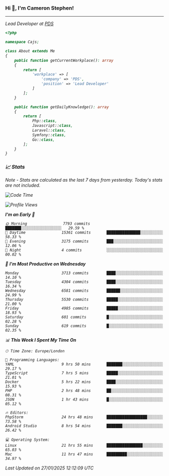 ### Hi 👋, I'm Cameron Stephen!
<hr>
<p><em>Lead Developer at <a href="https://prindatasolutions.co.uk">PDS</a></p>


```php
<?php

namespace Cajs;

class About extends Me
{
    public function getCurrentWorkplace(): array
    {
        return [
            'workplace' => [
                'company' => 'PDS',
                'position' => 'Lead Developer'
            ]
        ];
    }

    public function getDailyKnowledge(): array
    {
        return [
            Php::class,
            Javascript::class,
            Laravel::class,
            Symfony::class,
            Go::class,
        ];
    }
}
```

### 📈 Stats
<p><em>Note - Stats are calculated as the last 7 days from yesterday. Today's stats are not included.</em></p>


<!--START_SECTION:waka-->
![Code Time](http://img.shields.io/badge/Code%20Time-4%2C232%20hrs%2017%20mins-blue)

![Profile Views](http://img.shields.io/badge/Profile%20Views-0-blue)

**I'm an Early 🐤** 

```text
🌞 Morning                7793 commits        ███████░░░░░░░░░░░░░░░░░░   29.59 % 
🌆 Daytime                15361 commits       ███████████████░░░░░░░░░░   58.33 % 
🌃 Evening                3175 commits        ███░░░░░░░░░░░░░░░░░░░░░░   12.06 % 
🌙 Night                  4 commits           ░░░░░░░░░░░░░░░░░░░░░░░░░   00.02 % 
```
📅 **I'm Most Productive on Wednesday** 

```text
Monday                   3713 commits        ████░░░░░░░░░░░░░░░░░░░░░   14.10 % 
Tuesday                  4304 commits        ████░░░░░░░░░░░░░░░░░░░░░   16.34 % 
Wednesday                6581 commits        ██████░░░░░░░░░░░░░░░░░░░   24.99 % 
Thursday                 5530 commits        █████░░░░░░░░░░░░░░░░░░░░   21.00 % 
Friday                   4985 commits        █████░░░░░░░░░░░░░░░░░░░░   18.93 % 
Saturday                 601 commits         █░░░░░░░░░░░░░░░░░░░░░░░░   02.28 % 
Sunday                   619 commits         █░░░░░░░░░░░░░░░░░░░░░░░░   02.35 % 
```


📊 **This Week I Spent My Time On** 

```text
🕑︎ Time Zone: Europe/London

💬 Programming Languages: 
YAML                     9 hrs 50 mins       ███████░░░░░░░░░░░░░░░░░░   29.17 % 
TypeScript               7 hrs 5 mins        █████░░░░░░░░░░░░░░░░░░░░   21.01 % 
Docker                   5 hrs 22 mins       ████░░░░░░░░░░░░░░░░░░░░░   15.93 % 
PHP                      2 hrs 48 mins       ██░░░░░░░░░░░░░░░░░░░░░░░   08.31 % 
JSON                     1 hr 43 mins        █░░░░░░░░░░░░░░░░░░░░░░░░   05.12 % 

🔥 Editors: 
PhpStorm                 24 hrs 48 mins      ██████████████████░░░░░░░   73.58 % 
Android Studio           8 hrs 54 mins       ███████░░░░░░░░░░░░░░░░░░   26.42 % 

💻 Operating System: 
Linux                    21 hrs 55 mins      ████████████████░░░░░░░░░   65.03 % 
Mac                      11 hrs 47 mins      █████████░░░░░░░░░░░░░░░░   34.97 % 
```


 Last Updated on 27/01/2025 12:12:09 UTC
<!--END_SECTION:waka-->
